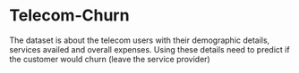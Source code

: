 # Telecom-Churn
The dataset is about the telecom users with their demographic details, services availed and overall expenses. Using these details need to predict if the customer would churn (leave the service provider)
